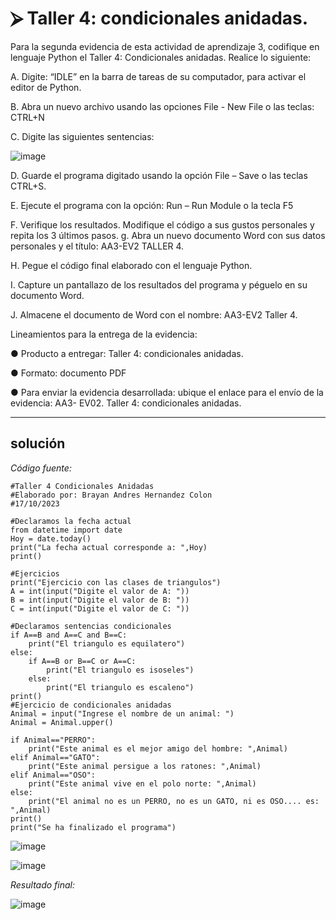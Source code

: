 # ⮚ Taller 4: condicionales anidadas. 

Para la segunda evidencia de esta actividad de aprendizaje 3, codifique en lenguaje Python el Taller 4: Condicionales anidadas. Realice lo siguiente:  

A. Digite: “IDLE” en la barra de tareas de su computador, para activar el editor de Python.  

B. Abra un nuevo archivo usando las opciones File - New File o las teclas: CTRL+N  

C. Digite las siguientes sentencias: 

![image](https://github.com/Brayan-Hc11/Variables_Y_Estructuras_De_Control_En_Python/assets/118775234/a718180f-8f20-47a3-af14-9f016a9ce34d)

D. Guarde el programa digitado usando la opción File – Save o las teclas CTRL+S.  

E. Ejecute el programa con la opción: Run – Run Module o la tecla F5  

F. Verifique los resultados. Modifique el código a sus gustos personales y repita los 3 últimos pasos. g. Abra un nuevo documento Word con sus datos personales y el título: AA3-EV2 TALLER 4.  

H. Pegue el código final elaborado con el lenguaje Python.  

I. Capture un pantallazo de los resultados del programa y péguelo en su documento Word. 

J. Almacene el documento de Word con el nombre: AA3-EV2 Taller 4. 

Lineamientos para la entrega de la evidencia:  

● Producto a entregar: Taller 4: condicionales anidadas.  

● Formato: documento PDF  

● Para enviar la evidencia desarrollada: ubique el enlace para el envío de la evidencia: AA3-		EV02. Taller 4: condicionales anidadas. 









***
## solución
_Código fuente:_

~~~
#Taller 4 Condicionales Anidadas
#Elaborado por: Brayan Andres Hernandez Colon
#17/10/2023

#Declaramos la fecha actual
from datetime import date
Hoy = date.today()
print("La fecha actual corresponde a: ",Hoy)
print()

#Ejercicios
print("Ejercicio con las clases de triangulos")
A = int(input("Digite el valor de A: "))
B = int(input("Digite el valor de B: "))
C = int(input("Digite el valor de C: "))

#Declaramos sentencias condicionales
if A==B and A==C and B==C:
    print("El triangulo es equilatero")
else:
    if A==B or B==C or A==C:
        print("El triangulo es isoseles")
    else:
        print("El triangulo es escaleno")
print()
#Ejercicio de condicionales anidadas
Animal = input("Ingrese el nombre de un animal: ")
Animal = Animal.upper()

if Animal=="PERRO":
    print("Este animal es el mejor amigo del hombre: ",Animal)
elif Animal=="GATO":
    print("Este animal persigue a los ratones: ",Animal)
elif Animal=="OSO":
    print("Este animal vive en el polo norte: ",Animal)
else:
    print("El animal no es un PERRO, no es un GATO, ni es OSO.... es: ",Animal)
print()
print("Se ha finalizado el programa")
~~~

![image](https://github.com/Brayan-Hc11/Variables_Y_Estructuras_De_Control_En_Python/assets/118775234/482db98c-29ee-4369-b9ab-0b6e4e025d49)

![image](https://github.com/Brayan-Hc11/Variables_Y_Estructuras_De_Control_En_Python/assets/118775234/8d502489-69de-409c-8bc3-1ea8e341b67c)

_Resultado final:_

![image](https://github.com/Brayan-Hc11/Variables_Y_Estructuras_De_Control_En_Python/assets/118775234/a7c1803a-e645-42b8-9821-cd6d0f648c40)






